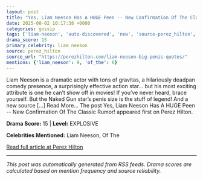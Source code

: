 ```yaml
---
layout: post
title: "Yes, Liam Neeson Has A HUGE Peen -- New Confirmation Of The Classic Rumor!"
date: 2025-08-02 10:17:38 +0000
categories: gossip
tags: ['liam-neeson', 'auto-discovered', 'new', 'source-perez_hilton', 'drama-explosive']
drama_score: 15
primary_celebrity: liam_neeson
source: perez_hilton
source_url: "https://perezhilton.com/liam-neeson-big-penis-quotes/"
mentions: {'liam_neeson': 9, 'of_the': 6}
---
```


Liam Neeson is a dramatic actor with tons of gravitas, a hilariously deadpan comedy presence, a surprisingly effective action star&#8230; but his most exciting attribute is one he can&#8217;t show off in movies! If you&#8217;ve never heard, brace yourself. But the Naked Gun star&#8217;s penis size is the stuff of legend! And a new source [...] Read More... The post Yes, Liam Neeson Has A HUGE Peen -- New Confirmation Of The Classic Rumor! appeared first on Perez Hilton.

**Drama Score:** 15 | **Level:** EXPLOSIVE

**Celebrities Mentioned:** Liam Neeson, Of The

[Read full article at Perez Hilton](https://perezhilton.com/liam-neeson-big-penis-quotes/)

---
*This post was automatically generated from RSS feeds. Drama scores are calculated based on mention frequency and source reliability.*
